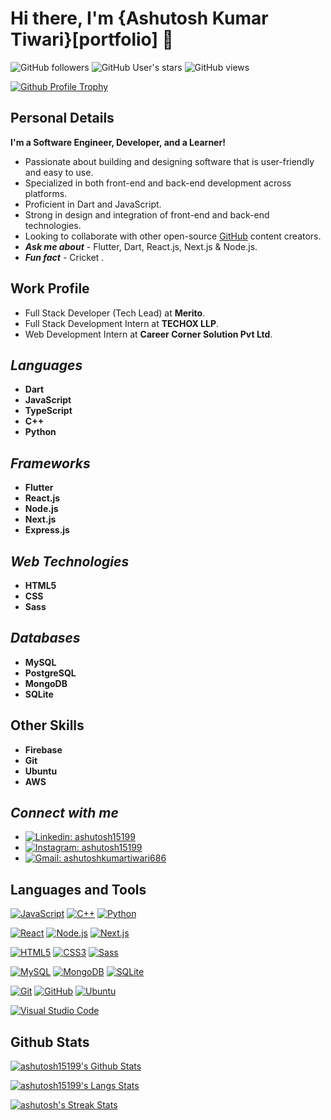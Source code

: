 # Hi there, I'm {Ashutosh Kumar Tiwari}[portfolio] 👋

![GitHub followers](https://img.shields.io/github/followers/ashutosh15199?label=Followers)
![GitHub User's stars](https://img.shields.io/github/stars/ashutosh15199?affiliations=OWNER&label=Stars)
![GitHub views](https://komarev.com/ghpvc/?username=ashutosh15199&label=Profile+Views)

[![Github Profile Trophy](https://github-profile-trophy.vercel.app/?username=ashutosh15199&row=2&column=3&theme=vue-dark)][github]

## Personal Details

**I'm a Software Engineer, Developer, and a Learner!**

* Passionate about building and designing software that is user-friendly and easy to use.
* Specialized in both front-end and back-end development across platforms.
* Proficient in Dart and JavaScript.
* Strong in design and integration of front-end and back-end technologies.
* Looking to collaborate with other open-source [GitHub][github] content creators.
* ***Ask me about*** - Flutter, Dart, React.js, Next.js & Node.js.
* ***Fun fact*** - Cricket .

## Work Profile

* Full Stack Developer (Tech Lead) at **Merito**.
* Full Stack Development Intern at **TECHOX LLP**.
* Web Development Intern at **Career Corner Solution Pvt Ltd**.

## *Languages*

* **Dart**
* **JavaScript**
* **TypeScript**
* **C++**
* **Python**

## *Frameworks*

* **Flutter**
* **React.js**
* **Node.js**
* **Next.js**
* **Express.js**

## *Web Technologies*

* **HTML5**
* **CSS**
* **Sass**

## *Databases*

* **MySQL**
* **PostgreSQL**
* **MongoDB**
* **SQLite**

## Other Skills

* **Firebase**
* **Git**
* **Ubuntu**
* **AWS**

## *Connect with me*

* [![Linkedin: ashutosh15199](https://img.shields.io/badge/-nixrajput-blue?style=social&logo=Linkedin&link=https://https://www.linkedin.com/in/ashutosh-kumar-tiwari-235a13201/)][linkedin]
* [![Instagram: ashutosh15199](https://img.shields.io/badge/-nixrajput-blue?style=social&logo=Instagram&link=https://https://www.instagram.com/ashu______tosh/)][instagram]
* [![Gmail: ashutoshkumartiwari686](https://img.shields.io/badge/-https://mail.google.com/mail/-blue?style=social&logo=Gmail&link=mailto:https://mail.google.com/mail/)][gmail]

## Languages and Tools


[![JavaScript](https://img.shields.io/badge/JavaScript-282C34?logo=JavaScript&logoColor=F7DF1E)][github]
[![C++](https://img.shields.io/badge/C++-282C34?logo=C%2B%2B&logoColor=00599C)][github]
[![Python](https://img.shields.io/badge/Python-282C34?logo=Python&logoColor=3776AB)][github]

[![React](https://img.shields.io/badge/React-282C34?logo=React)][github]
[![Node.js](https://img.shields.io/badge/Node.js-282C34?logo=Node.js)][github]
[![Next.js](https://img.shields.io/badge/Next.js-282C34?logo=Next.js)][github]

[![HTML5](https://img.shields.io/badge/HTML5-282C34?logo=HTML5&logoColor=E34F26)][github]
[![CSS3](https://img.shields.io/badge/CSS3-282C34?logo=CSS3&logoColor=1572B6)][github]
[![Sass](https://img.shields.io/badge/Sass-282C34?logo=Sass&logoColor=CC6699)][github]

[![MySQL](https://img.shields.io/badge/MySQL-282C34?logo=MySQL&logoColor=fff)][github]
[![MongoDB](https://img.shields.io/badge/MongoDB-282C34?logo=MongoDB&logoColor=47A248)][github]
[![SQLite](https://img.shields.io/badge/SQLite-282C34?logo=SQLite)][github]

[![Git](https://img.shields.io/badge/Git-282C34?logo=Git&logoColor=F05032)][github]
[![GitHub](https://img.shields.io/badge/GitHub-282C34?logo=GitHub&logoColor=fff)][github]
[![Ubuntu](https://img.shields.io/badge/Ubuntu-282C34?logo=Ubuntu&logoColor=E95420)][github]

[![Visual Studio Code](https://img.shields.io/badge/Visual%20Studio%20Code-282C34?logo=Visual-Studio-Code&logoColor=007ACC)][github]

## Github Stats

[![ashutosh15199's Github Stats](https://github-readme-stats.vercel.app/api?username=ashutosh15199&show_icons=true&hide_border=true&theme=vue-dark)][me]

[![ashutosh15199's Langs Stats](https://github-readme-stats.vercel.app/api/top-langs/?username=ashutosh15199&hide_border=true&theme=vue-dark)][me]

[![ashutosh's Streak Stats](https://github-readme-streak-stats.herokuapp.com/?user=ashutosh15199&show_icons=true&theme=vue-dark)][me]

[github]: https://github.com
[me]: https://github.com/ashutosh15199
[instagram]: https://www.instagram.com/ashu______tosh/
[linkedin]: https://www.linkedin.com/in/ashutosh-kumar-tiwari-235a13201/
[gmail]: https://mail.google.com/mail/